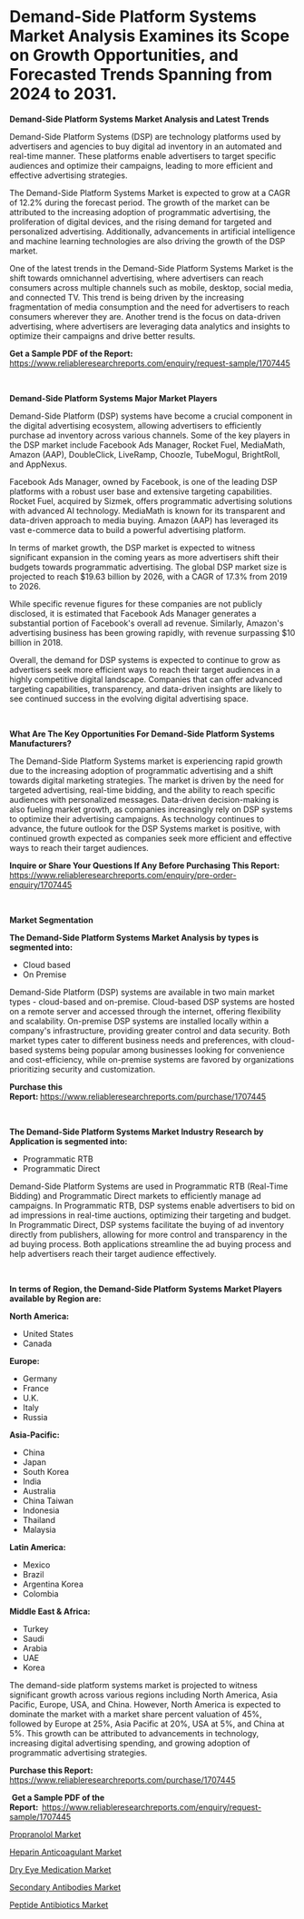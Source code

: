 <p><h1>Demand-Side Platform Systems Market Analysis Examines its Scope on Growth Opportunities, and Forecasted Trends Spanning from 2024 to 2031.</h1></p><p><strong>Demand-Side Platform Systems Market Analysis and Latest Trends</strong></p>
<p><p>Demand-Side Platform Systems (DSP) are technology platforms used by advertisers and agencies to buy digital ad inventory in an automated and real-time manner. These platforms enable advertisers to target specific audiences and optimize their campaigns, leading to more efficient and effective advertising strategies.</p><p>The Demand-Side Platform Systems Market is expected to grow at a CAGR of 12.2% during the forecast period. The growth of the market can be attributed to the increasing adoption of programmatic advertising, the proliferation of digital devices, and the rising demand for targeted and personalized advertising. Additionally, advancements in artificial intelligence and machine learning technologies are also driving the growth of the DSP market.</p><p>One of the latest trends in the Demand-Side Platform Systems Market is the shift towards omnichannel advertising, where advertisers can reach consumers across multiple channels such as mobile, desktop, social media, and connected TV. This trend is being driven by the increasing fragmentation of media consumption and the need for advertisers to reach consumers wherever they are. Another trend is the focus on data-driven advertising, where advertisers are leveraging data analytics and insights to optimize their campaigns and drive better results.</p></p>
<p><strong>Get a Sample PDF of the Report:&nbsp;</strong> <a href="https://www.reliableresearchreports.com/enquiry/request-sample/1707445">https://www.reliableresearchreports.com/enquiry/request-sample/1707445</a></p>
<p>&nbsp;</p>
<p><strong>Demand-Side Platform Systems Major Market Players</strong></p>
<p><p>Demand-Side Platform (DSP) systems have become a crucial component in the digital advertising ecosystem, allowing advertisers to efficiently purchase ad inventory across various channels. Some of the key players in the DSP market include Facebook Ads Manager, Rocket Fuel, MediaMath, Amazon (AAP), DoubleClick, LiveRamp, Choozle, TubeMogul, BrightRoll, and AppNexus.</p><p>Facebook Ads Manager, owned by Facebook, is one of the leading DSP platforms with a robust user base and extensive targeting capabilities. Rocket Fuel, acquired by Sizmek, offers programmatic advertising solutions with advanced AI technology. MediaMath is known for its transparent and data-driven approach to media buying. Amazon (AAP) has leveraged its vast e-commerce data to build a powerful advertising platform.</p><p>In terms of market growth, the DSP market is expected to witness significant expansion in the coming years as more advertisers shift their budgets towards programmatic advertising. The global DSP market size is projected to reach $19.63 billion by 2026, with a CAGR of 17.3% from 2019 to 2026.</p><p>While specific revenue figures for these companies are not publicly disclosed, it is estimated that Facebook Ads Manager generates a substantial portion of Facebook's overall ad revenue. Similarly, Amazon's advertising business has been growing rapidly, with revenue surpassing $10 billion in 2018.</p><p>Overall, the demand for DSP systems is expected to continue to grow as advertisers seek more efficient ways to reach their target audiences in a highly competitive digital landscape. Companies that can offer advanced targeting capabilities, transparency, and data-driven insights are likely to see continued success in the evolving digital advertising space.</p></p>
<p>&nbsp;</p>
<p><strong>What Are The Key Opportunities For Demand-Side Platform Systems Manufacturers?</strong></p>
<p><p>The Demand-Side Platform Systems market is experiencing rapid growth due to the increasing adoption of programmatic advertising and a shift towards digital marketing strategies. The market is driven by the need for targeted advertising, real-time bidding, and the ability to reach specific audiences with personalized messages. Data-driven decision-making is also fueling market growth, as companies increasingly rely on DSP systems to optimize their advertising campaigns. As technology continues to advance, the future outlook for the DSP Systems market is positive, with continued growth expected as companies seek more efficient and effective ways to reach their target audiences.</p></p>
<p><strong>Inquire or Share Your Questions If Any Before Purchasing This Report:</strong> <a href="https://www.reliableresearchreports.com/enquiry/pre-order-enquiry/1707445">https://www.reliableresearchreports.com/enquiry/pre-order-enquiry/1707445</a></p>
<p>&nbsp;</p>
<p><strong>Market Segmentation</strong></p>
<p><strong>The Demand-Side Platform Systems Market Analysis by types is segmented into:</strong></p>
<p><ul><li>Cloud based</li><li>On Premise</li></ul></p>
<p><p>Demand-Side Platform (DSP) systems are available in two main market types - cloud-based and on-premise. Cloud-based DSP systems are hosted on a remote server and accessed through the internet, offering flexibility and scalability. On-premise DSP systems are installed locally within a company's infrastructure, providing greater control and data security. Both market types cater to different business needs and preferences, with cloud-based systems being popular among businesses looking for convenience and cost-efficiency, while on-premise systems are favored by organizations prioritizing security and customization.</p></p>
<p><strong>Purchase this Report:&nbsp;</strong><a href="https://www.reliableresearchreports.com/purchase/1707445">https://www.reliableresearchreports.com/purchase/1707445</a></p>
<p>&nbsp;</p>
<p><strong>The Demand-Side Platform Systems Market Industry Research by Application is segmented into:</strong></p>
<p><ul><li>Programmatic RTB</li><li>Programmatic Direct</li></ul></p>
<p><p>Demand-Side Platform Systems are used in Programmatic RTB (Real-Time Bidding) and Programmatic Direct markets to efficiently manage ad campaigns. In Programmatic RTB, DSP systems enable advertisers to bid on ad impressions in real-time auctions, optimizing their targeting and budget. In Programmatic Direct, DSP systems facilitate the buying of ad inventory directly from publishers, allowing for more control and transparency in the ad buying process. Both applications streamline the ad buying process and help advertisers reach their target audience effectively.</p></p>
<p>&nbsp;</p>
<p><strong>In terms of Region, the Demand-Side Platform Systems Market Players available by Region are:</strong></p>
<p>
    <p> <strong> North America: </strong>
        <ul>
            <li>United States</li>
            <li>Canada</li>
        </ul>
        </p> 
    <p> <strong> Europe: </strong>
        <ul>
            <li>Germany</li>
            <li>France</li>
            <li>U.K.</li>
            <li>Italy</li>
            <li>Russia</li>
        </ul>
        </p> 
    <p> <strong> Asia-Pacific: </strong>
        <ul>
            <li>China</li>
            <li>Japan</li>
            <li>South Korea</li>
            <li>India</li>
            <li>Australia</li>
            <li>China Taiwan</li>
            <li>Indonesia</li>
            <li>Thailand</li>
            <li>Malaysia</li>
        </ul>
        </p> 
    <p> <strong> Latin America: </strong>
        <ul>
            <li>Mexico</li>
            <li>Brazil</li>
            <li>Argentina Korea</li>
            <li>Colombia</li>
        </ul>
        </p> 
    <p> <strong> Middle East & Africa: </strong>
        <ul>
            <li>Turkey</li>
            <li>Saudi</li>
            <li>Arabia</li>
            <li>UAE</li>
            <li>Korea</li>
        </ul>
    </p>
    </p>
<p><p>The demand-side platform systems market is projected to witness significant growth across various regions including North America, Asia Pacific, Europe, USA, and China. However, North America is expected to dominate the market with a market share percent valuation of 45%, followed by Europe at 25%, Asia Pacific at 20%, USA at 5%, and China at 5%. This growth can be attributed to advancements in technology, increasing digital advertising spending, and growing adoption of programmatic advertising strategies.</p></p>
<p><strong>Purchase this Report: </strong><a href="https://www.reliableresearchreports.com/purchase/1707445">https://www.reliableresearchreports.com/purchase/1707445</a></p>
<p>&nbsp;<strong>Get a Sample PDF of the Report:&nbsp;&nbsp;</strong><a href="https://www.reliableresearchreports.com/enquiry/request-sample/1707445">https://www.reliableresearchreports.com/enquiry/request-sample/1707445</a></p>
<p><strong></strong></p>
<p><p><a href="https://medium.com/@christinaweber16/decoding-propranolol-market-metrics-market-share-trends-and-growth-patterns-419736a0ae32">Propranolol Market</a></p><p><a href="https://medium.com/@lisastevens48/heparin-anticoagulant-market-the-key-to-successful-business-strategy-forecast-till-2031-c7bfb251b992">Heparin Anticoagulant Market</a></p><p><a href="https://medium.com/@lisastevens48/decoding-dry-eye-medication-market-metrics-market-share-trends-and-growth-patterns-6ca099a36f5c">Dry Eye Medication Market</a></p><p><a href="https://medium.com/@patriciaknight1961/secondary-antibodies-market-insight-market-trends-growth-forecasted-from-2024-to-2031-ee467ed93386">Secondary Antibodies Market</a></p><p><a href="https://medium.com/@patriciaknight1961/peptide-antibiotics-market-competitive-analysis-market-trends-and-forecast-to-2031-21ec78bc86af">Peptide Antibiotics Market</a></p></p>